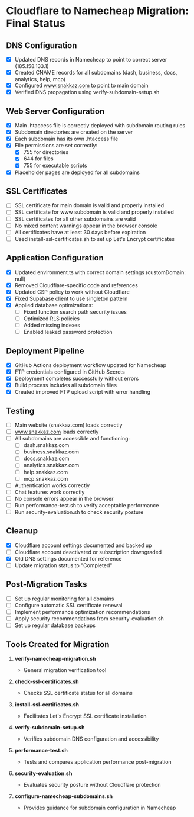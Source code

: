 # Cloudflare to Namecheap Migration: Final Status

## DNS Configuration

- [x] Updated DNS records in Namecheap to point to correct server (185.158.133.1)
- [x] Created CNAME records for all subdomains (dash, business, docs, analytics, help, mcp)
- [x] Configured www.snakkaz.com to point to main domain
- [x] Verified DNS propagation using verify-subdomain-setup.sh

## Web Server Configuration

- [x] Main .htaccess file is correctly deployed with subdomain routing rules
- [x] Subdomain directories are created on the server
- [x] Each subdomain has its own .htaccess file
- [x] File permissions are set correctly:
  - [x] 755 for directories
  - [x] 644 for files
  - [x] 755 for executable scripts
- [x] Placeholder pages are deployed for all subdomains

## SSL Certificates

- [ ] SSL certificate for main domain is valid and properly installed
- [ ] SSL certificate for www subdomain is valid and properly installed
- [ ] SSL certificates for all other subdomains are valid
- [ ] No mixed content warnings appear in the browser console
- [ ] All certificates have at least 30 days before expiration
- [ ] Used install-ssl-certificates.sh to set up Let's Encrypt certificates

## Application Configuration

- [x] Updated environment.ts with correct domain settings (customDomain: null)
- [x] Removed Cloudflare-specific code and references
- [x] Updated CSP policy to work without Cloudflare
- [x] Fixed Supabase client to use singleton pattern
- [x] Applied database optimizations:
  - [ ] Fixed function search path security issues
  - [ ] Optimized RLS policies
  - [ ] Added missing indexes
  - [ ] Enabled leaked password protection

## Deployment Pipeline

- [x] GitHub Actions deployment workflow updated for Namecheap
- [x] FTP credentials configured in GitHub Secrets
- [x] Deployment completes successfully without errors
- [x] Build process includes all subdomain files
- [x] Created improved FTP upload script with error handling

## Testing

- [ ] Main website (snakkaz.com) loads correctly
- [ ] www.snakkaz.com loads correctly
- [ ] All subdomains are accessible and functioning:
  - [ ] dash.snakkaz.com
  - [ ] business.snakkaz.com
  - [ ] docs.snakkaz.com
  - [ ] analytics.snakkaz.com
  - [ ] help.snakkaz.com
  - [ ] mcp.snakkaz.com
- [ ] Authentication works correctly
- [ ] Chat features work correctly
- [ ] No console errors appear in the browser
- [ ] Run performance-test.sh to verify acceptable performance
- [ ] Run security-evaluation.sh to check security posture

## Cleanup

- [x] Cloudflare account settings documented and backed up
- [ ] Cloudflare account deactivated or subscription downgraded
- [x] Old DNS settings documented for reference
- [ ] Update migration status to "Completed"

## Post-Migration Tasks

- [ ] Set up regular monitoring for all domains
- [ ] Configure automatic SSL certificate renewal
- [ ] Implement performance optimization recommendations
- [ ] Apply security recommendations from security-evaluation.sh
- [ ] Set up regular database backups

## Tools Created for Migration

1. **verify-namecheap-migration.sh**
   - General migration verification tool

2. **check-ssl-certificates.sh**
   - Checks SSL certificate status for all domains

3. **install-ssl-certificates.sh**
   - Facilitates Let's Encrypt SSL certificate installation

4. **verify-subdomain-setup.sh**
   - Verifies subdomain DNS configuration and accessibility

5. **performance-test.sh**
   - Tests and compares application performance post-migration

6. **security-evaluation.sh**
   - Evaluates security posture without Cloudflare protection

7. **configure-namecheap-subdomains.sh**
   - Provides guidance for subdomain configuration in Namecheap
